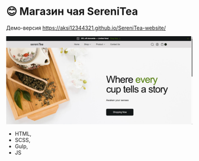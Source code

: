 # 😊 Магазин чая SereniTea

Демо-версия https://aksi12344321.github.io/SereniTea-website/

![Logo](./src/img/demo.jpg)

- HTML,
- SCSS,
- Gulp,
- JS

